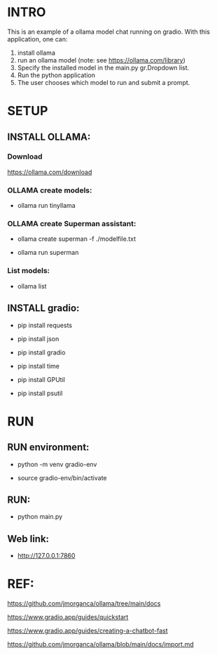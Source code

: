 # INTRO

This is an example of a ollama model chat running on gradio. With this application, one can:

1. install ollama
2. run an ollama model (note: see https://ollama.com/library)
3. Specify the installed model in the main.py gr.Dropdown list.
4. Run the python application
5. The user chooses which model to run and submit a prompt.

# SETUP

## INSTALL OLLAMA:

### Download

https://ollama.com/download

### OLLAMA create models:

- ollama run tinyllama

### OLLAMA create Superman assistant:

- ollama create superman -f ./modelfile.txt

- ollama run superman

### List models:

- ollama list

## INSTALL gradio:

- pip install requests

- pip install json

- pip install gradio

- pip install time

- pip install GPUtil

- pip install psutil

# RUN

## RUN environment:

- python -m venv gradio-env

- source gradio-env/bin/activate

## RUN:

- python main.py

## Web link:

- http://127.0.0.1:7860

# REF:

https://github.com/jmorganca/ollama/tree/main/docs

https://www.gradio.app/guides/quickstart

https://www.gradio.app/guides/creating-a-chatbot-fast

https://github.com/jmorganca/ollama/blob/main/docs/import.md
